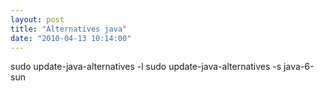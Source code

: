 ```yaml
---
layout: post
title: "Alternatives java"
date: "2010-04-13 10:14:00"
---
```

sudo update-java-alternatives -l
sudo update-java-alternatives -s java-6-sun

